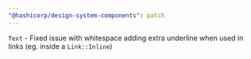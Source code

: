 ```yaml
---
"@hashicorp/design-system-components": patch
---
```


`Text` - Fixed issue with whitespace adding extra underline when used in links (eg. inside a `Link::Inline`)
